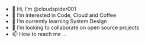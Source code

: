 - 👋 Hi, I’m @cloudspider001
- 👀 I’m interested in Code, Cloud and Coffee
- 🌱 I’m currently learning System Design
- 💞️ I’m looking to collaborate on open source projects  
- 📫 How to reach me ...

<!---
cloudspider001/cloudspider001 is a ✨ special ✨ repository because its `README.md` (this file) appears on your GitHub profile.
You can click the Preview link to take a look at your changes.
--->
